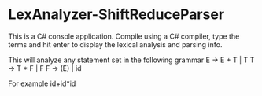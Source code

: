 # LexAnalyzer-ShiftReduceParser
This is a C# console application. Compile using a C# compiler, type the terms and hit enter to display the lexical analysis and parsing info.

This will analyze any statement set in the following grammar
E → E + T | T
T → T * F | F
F → (E) | id

For example id+id*id
